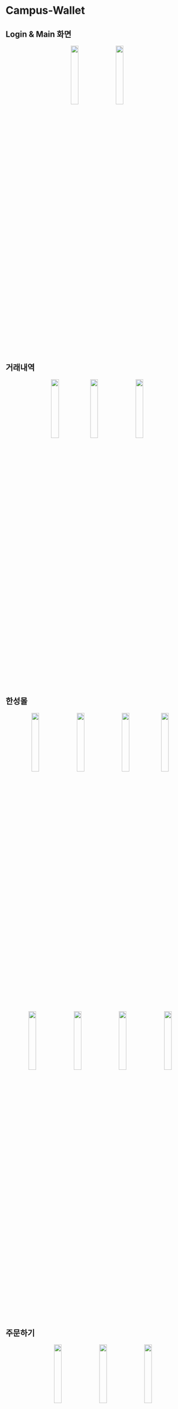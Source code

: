 # Campus-Wallet

## Login & Main 화면
<p align="center">
  <img src="https://github.com/user-attachments/assets/b541f23f-3731-407a-8f46-e166bf9e0fed" width="20%">
  &nbsp;&nbsp;&nbsp;
  <img src="https://github.com/user-attachments/assets/f4a15091-73c9-4d6a-b43e-35142d42c52f" width="20%">
  &nbsp;&nbsp;&nbsp;
</p>

<br>

## 거래내역
<p align="center">
  <img src="https://github.com/user-attachments/assets/6c1f04c4-5496-4e90-bf62-35afae0106f4" width="20%">
  <img src="https://github.com/user-attachments/assets/55c79d0d-e2b3-49b6-af24-97e424211283" width="20%">
  &nbsp;&nbsp;&nbsp;
  <img src="https://github.com/user-attachments/assets/a1efd784-9112-47ac-b1ba-853b0484ddc8" width="20%">
  &nbsp;&nbsp;&nbsp;
</p>

<br>

## 한성몰
<p align="center">
  <img src="https://github.com/user-attachments/assets/5e16c331-290a-44e6-b179-f167fcb5b7a1" width="20%">
  &nbsp;&nbsp;&nbsp;
  <img src="https://github.com/user-attachments/assets/49c0c428-fb84-4a3d-b2db-9fd3f8aedf12" width="20%">
  &nbsp;&nbsp;&nbsp;
  <img src="https://github.com/user-attachments/assets/469a6c71-776e-484d-a1e8-978615d80288" width="20%">
  <img src="https://github.com/user-attachments/assets/77e9317c-893a-4252-9206-da3e0be63267" width="20%">
</p>

<p align="center">
  <img src="https://github.com/user-attachments/assets/cf4a4558-695c-4b58-973a-5779a8fb09e2" width="20%">
  &nbsp;&nbsp;&nbsp;
  <img src="https://github.com/user-attachments/assets/1103d5d6-b8fe-4dac-afb7-25f86231b2c1" width="20%">
  &nbsp;&nbsp;&nbsp;
  <img src="https://github.com/user-attachments/assets/551b3096-37e7-45b7-983f-2a9d91325aa4" width="20%">
  &nbsp;&nbsp;&nbsp;
  <img src="https://github.com/user-attachments/assets/eae86b26-48a0-412f-9c78-c3dbeefe8b66" width="20%">
</p>

<br>

## 주문하기
<p align="center">
  &nbsp;&nbsp;&nbsp;
  <img src="https://github.com/user-attachments/assets/f2b76195-92f4-4a73-b11a-efec12a4d557" width="20%">
  &nbsp;&nbsp;&nbsp;
  <img src="https://github.com/user-attachments/assets/b3391602-deec-4d2d-b266-763249f055f2" width="20%">
  &nbsp;&nbsp;&nbsp;
  <img src="https://github.com/user-attachments/assets/c14a58e8-b57a-466c-bff1-594bbc510b66" width="20%">
</p>

<br>

## 상상대로
<p align="center">
  <img src="https://github.com/user-attachments/assets/259f6003-1183-4a33-9101-77be319209ca" width="20%">
  &nbsp;&nbsp;&nbsp;
  <img src="https://github.com/user-attachments/assets/154ad502-4ab1-4079-a99f-88e0935e109e" width="20%">
  &nbsp;&nbsp;&nbsp;
  <img src="https://github.com/user-attachments/assets/5afec889-cdd0-48d7-8656-baace676e172" width="20%">
</p>

<p align="center">
  <img src="https://github.com/user-attachments/assets/161b19d6-6b38-4b5c-af38-85d43efa47c8" width="20%">
  &nbsp;&nbsp;&nbsp;
  <img src="https://github.com/user-attachments/assets/2ea6ee27-4da2-41a6-a05c-b6b8a3178d99" width="20%">
</p>


# Presentation
<p align="center">
  <img src="https://github.com/user-attachments/assets/99d842a5-300c-4690-8f68-4e96e180c7f3" width="60%">
  <img src="https://github.com/user-attachments/assets/8508f415-a53f-47b9-9c31-5546a444b967" width="60%">
</p>

<br>

## 조직도
<p align="center">
  <img src="https://github.com/user-attachments/assets/c8d7d1c9-6e9a-412e-88fa-a82aa3ec524c" width="45%">
  <img src="https://github.com/user-attachments/assets/7a775cd4-b804-41f1-98c5-7c7dfac3053a" width="45%">
</p>

<br>

## 사업개요
<p align="center">
  <img src="https://github.com/user-attachments/assets/be1b5584-44e0-484f-b0b4-66f4312b479e" width="30%">
  <img src="https://github.com/user-attachments/assets/1a888abb-010d-4132-a2fe-433e0f8b0de2" width="30%">
  <img src="https://github.com/user-attachments/assets/17e026eb-090b-4291-8847-4a5b4ba16eb4" width="30%">
</p>

<br>

## BNPL & E-Money
<p align="center">
  <img src="https://github.com/user-attachments/assets/b3d50ea9-123b-468c-991e-64b78c0732df" width="30%">
  <img src="https://github.com/user-attachments/assets/89cb26bc-be9b-4cf0-b8ff-32c87d51bf60" width="30%">
  <img src="https://github.com/user-attachments/assets/bb5394f4-ef82-49d2-9600-51ad836c7477" width="30%">
</p>

<br>

## 문제인식
<p align="center">
  <img src="https://github.com/user-attachments/assets/378b472b-82ce-49ed-aa60-cc79c0e550e5" width="45%">
  <img src="https://github.com/user-attachments/assets/73ef6430-05c5-4796-bfa6-8e7f8b5c9ccd" width="45%">
</p>
<p align="center">
  <img src="https://github.com/user-attachments/assets/6dbaf45b-f4a5-4cce-a79f-d48a31b51712" width="45%">
  <img src="https://github.com/user-attachments/assets/f28361b8-3aaa-40f8-b6d1-d53045c412a6" width="45%">
</p>

<br>

## 문제해결
<p align="center">
  <img src="https://github.com/user-attachments/assets/c6c6a0cb-ba47-4e15-88ee-8d30ebdc1c1c" width="65%">
</p>

## 결제구조의 혁신
<p align="center">
  <img src="https://github.com/user-attachments/assets/6c13234a-d6dd-416b-8a40-ea6a6c4cac21" width="45%">
  <img src="https://github.com/user-attachments/assets/c38d7d7b-bc46-4b9d-9377-156726371c63" width="45%">
</p>

<br>

## 비즈니스 모델
<p align="center">
  <img src="https://github.com/user-attachments/assets/1ed6d250-e690-4666-bf4b-0c700ade8c26" width="60%">
</p>

## BNPL 구조
<p align="center">
  <img src="https://github.com/user-attachments/assets/8f39239f-b5cd-4186-8acb-9cf06f4c72ad" width="50%">
  <img src="https://github.com/user-attachments/assets/12dae8e7-74e2-4397-830f-9f8529db9f93" width="50%">
</p>

<br>

## 사업모델 분석
<p align="center">
  <img src="https://github.com/user-attachments/assets/382fb861-b7c7-4f21-9a6e-2b970b06dcfb" width="45%">
</p>

## STP
<p align="center">
  <img src="https://github.com/user-attachments/assets/7a81d23a-7928-450a-84e6-fd559198465c" width="30%">
</p>

## 4P
<p align="center">
  <img src="https://github.com/user-attachments/assets/a7c84195-c3a4-4257-b250-e03ec4c94c8a" width="30%">
</p>

## SWOT
<p align="center">
  <img src="https://github.com/user-attachments/assets/3f28d298-cdaf-49e0-84d6-f11e820d3c9a" width="30%">
</p>

<br>

## 사업수익
<p align="center">
  <img src="https://github.com/user-attachments/assets/261845ad-97fa-480a-b134-4cf9e9af2734" width="45%">
  <img src="https://github.com/user-attachments/assets/195529b1-3a50-4ac1-b67e-f8d15b73dc40" width="45%">
</p>

## 비용
<p align="center">
  <img src="https://github.com/user-attachments/assets/af894553-992c-4739-afbc-e281f1826343" width="45%">
  <img src="https://github.com/user-attachments/assets/ce94a2f8-b1b8-4519-8d6f-1d6bb08039fd" width="45%">
</p>

## 영업이익 추정액 & 수익 구조
<p align="center">
  <img src="https://github.com/user-attachments/assets/eb3bdd22-34fa-429a-9fd8-406b37d223d8" width="45%">
  <img src="https://github.com/user-attachments/assets/760b26eb-d6ec-49cc-8f83-fd8bfc57fbcf" width="45%">
</p>

<br>

## Campus Wallet의 특장점
<p align="center">
  <img src="https://github.com/user-attachments/assets/ce8f4059-5075-45fe-9f78-fea4380a97a2" width="30%">
</p>

## 기능 구조도
<p align="center">
  <img src="https://github.com/user-attachments/assets/a24dac65-1d2a-4526-9d5c-ec9f349d963a" width="70%">
</p>
<p align="center">
  <img src="https://github.com/user-attachments/assets/67d9aaff-7d27-4cd3-a1d1-6c4c80e09bf4" width="70%">
</p>

<br>

## 결론
<p align="center">
  <img src="https://github.com/user-attachments/assets/3adce2a2-0821-402b-8983-f6c72c02c872" width="45%">
  <img src="https://github.com/user-attachments/assets/1a764632-0ed6-47ac-bbe3-7707082b6cf3" width="45%">
</p>

<br>
<br>

## 블록체인 활용실습
<br>
<p align="center">
  <img src="https://github.com/user-attachments/assets/0bbf7156-aec0-424c-bccb-996d78d77350" width="60%">
</p>

<p align="center">
  <img src="https://github.com/user-attachments/assets/2df9302b-8d12-425b-a32c-ba7348a7956d" width="45%">
</p>

<p align="center">
  <img src="https://github.com/user-attachments/assets/c6d786e2-e3f4-43d8-a020-cf6e43182061" width="45%">
    <img src="https://github.com/user-attachments/assets/53b934a2-9678-45c3-88ce-360d2d1ac06d" width="45%">
</p>
<p align="center">
  <img src="https://github.com/user-attachments/assets/4fa32f3e-669d-43e6-aa1f-e5855db53961" width="45%">
  <img src="https://github.com/user-attachments/assets/56bfa447-b0ee-439b-91c4-af9316853750" width="45%">
</p>


















